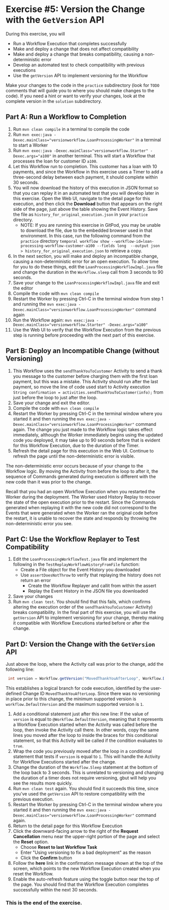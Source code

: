 # Exercise #5: Version the Change with the `GetVersion` API

During this exercise, you will 

* Run a Workflow Execution that completes successfully 
* Make and deploy a change that does not affect compatibility
* Make and deploy a change that breaks compatibility, causing a non-deterministic error
* Develop an automated test to check compatibility with previous executions
* Use the `getVersion` API to implement versioning for the Workflow

Make your changes to the code in the `practice` subdirectory (look for 
`TODO` comments that will guide you to where you should make changes to 
the code). If you need a hint or want to verify your changes, look at 
the complete version in the `solution` subdirectory.


## Part A: Run a Workflow to Completion

1. Run `mvn clean compile` in a terminal to compile the code
2. Run `mvn exec:java -Dexec.mainClass="versionworkflow.LoanProcessingWorker"` 
   in a terminal to start a Worker
3. Run `mvn exec:java -Dexec.mainClass="versionworkflow.Starter" -Dexec.args="a100"` 
   in another terminal. This will start a Workflow that processes the loan for 
   customer ID `a100`.
4. Let this Workflow run to completion. This customer has a loan 
   with 10 payments, and since the Workflow in this exercise uses 
   a Timer to add a three-second delay between each payment, it 
   should complete within 30 seconds.
5. You will now download the history of this execution in JSON 
   format so that you can replay it in an automated test that 
   you will develop later in this exercise. Open the Web UI, 
   navigate to the detail page for this execution, and then click 
   the **Download** button that appears on the right side of the 
   page, just above the table showing the Event History.
   Save the file as `history_for_original_execution.json` in your 
   `practice` directory.
   * NOTE: If you are running this exercise in GitPod, you may 
     be unable to download the file, due to the embedded browser
	 used in that environment. In this case, run the following 
	 command from the `practice`  directory `temporal workflow show --workflow-id=loan-processing-workflow-customer-a100 --fields long  --output json > history_for_original_execution.json` to 
	 retrieve a copy. 
6. In the next section, you will make and deploy an incompatible 
   change, causing a non-deterministic error for an open execution.
   To allow time for you to do these things, edit the `LoanProcessingWorkflowImpl.java` 
   file and change the duration in the `Workflow.sleep` call from 
   3 seconds to 90 seconds.
7. Save your change to the `LoanProcessingWorkflowImpl.java` file and exit the editor
8. Compile the code with `mvn clean compile`
9. Restart the Worker by pressing Ctrl-C in the terminal window
   from step 1 and running the `mvn exec:java -Dexec.mainClass="versionworkflow.LoanProcessingWorker"` command again
10. Run the Workflow again: `mvn exec:java -Dexec.mainClass="versionworkflow.Starter" -Dexec.args="a100"`
11. Use the Web UI to verify that the Workflow Execution from the 
   previous step is running before proceeding with the next part
   of this exercise.


## Part B: Deploy an Incompatible Change (without Versioning)

1. This Workflow uses the `sendThankYouToCustomer` Activity to 
   send a thank you message to the customer before charging 
   them with the first loan payment, but this was a mistake.
   This Activity should run after the last payment, so move the line of code used 
   start to Activity execution `String confirmation = activities.sendThankYouToCustomer(info);` from just before the loop to just after the loop.
2. Save your change and exit the editor.
3. Compile the code with `mvn clean compile`
4. Restart the Worker by pressing Ctrl-C in the terminal 
   window where you started it and then running the 
   `mvn exec:java -Dexec.mainClass="versionworkflow.LoanProcessingWorker"` command again. 
   The change you just made to the Workflow logic takes effect immediately, although
   the Worker immediately begins using the updated code you
   deployed, it may take up to 90 seconds before that is 
   evident for this Workflow Execution, due to the duration of 
   the Timer.
5. Refresh the detail page for this execution in the Web UI. 
   Continue to refresh the page until the non-deterministic
   error is visible.

The non-deterministic error occurs because of your change to the 
Workflow logic. By moving the Activity from before the loop to after
it, the sequence of Commands generated during execution is different 
with the new code than it was prior to the change. 

Recall that you had an open Workflow Execution when you restarted the 
Worker during the deployment. The Worker used History Replay to 
recover the state of the open execution prior to the restart. Since 
the Commands generated when replaying it with the new code did not 
correspond to the Events that were generated when the Worker ran the 
original code before the restart, it is unable to recover the state 
and responds by throwing the non-deterministic error you see.


## Part C: Use the Workflow Replayer to Test Compatibility

1. Edit the `LoanProcessingWorkflowTest.java` file and implement the following
   in the `TestReplayWorkflowHistoryFromFile` function:
   * Create a File object for the Event History you downloaded 
   * Use `assertDoesNotThrow` to verify that replaying the history 
     does not return an error
      * Create the Workflow Replayer and callit from within the assert
      * Replay the Event History in the JSON file you downloaded
3. Save your changes
4. Run `mvn clean test`. You should find that this fails, which confirms 
   altering the execution order of the `sendThankYouToCustomer` 
   Activity) breaks compatibility. In the final part of this 
   exercise, you will use the `getVersion` API to implement 
   versioning for your change, thereby making it compatible 
   with Workflow Executions started before or after the change.

## Part D: Version the Change with the `GetVersion` API

Just above the loop, where the Activity call was prior to 
the change, add the following line:

```java
 int version = Workflow.getVersion("MovedThankYouAfterLoop", Workflow.DEFAULT_VERSION, 1);
```

This establishes a logical branch for code execution, identified 
by the user-defined Change ID `MovedThankYouAfterLoop`. Since there 
was no versioning in place prior to this change, the minimum supported 
version is `workflow.DefaultVersion` and the maximum supported version 
is `1`.

1. Add a conditional statement just after this new line: If the value
   of `version` is equal to `@Workflow.DefaultVersion`, meaning that it
   represents a Workflow Execution started when the Activity was called
   before the loop, then invoke the Activity call there.  In other
   words, copy the same lines you moved after the loop to inside the
   braces for this conditional statement, so that this Activity will be
   called if the condition evaluates to `true`.
3. Wrap the code you previously moved after the loop in a
   conditional statement that tests if `version` is equal to
   `1`. This will handle the Activity for Workflow
   Executions started after the change.
4. Change the duration of the `Workflow.Sleep` statement at the
   bottom of the loop back to 3 seconds. This is unrelated to
   versioning and changing the duration of a timer does not require versioning,
   gbut will help you see the results more quickly.
5. Run `mvn clean test` again. You should find it succeeds this time,
   since you've used the `getVersion` API to restore compatibility with
   the previous execution.
6. Restart the Worker by pressing Ctrl-C in the terminal
   window where you started it and then running the `mvn exec:java -Dexec.mainClass="versionworkflow.LoanProcessingWorker"` command again.
7. Return to the detail page for this Workflow Execution
8. Click the downward-facing arrow to the right of the 
   **Request Cancellation** menu near the upper-right portion of 
   the page and select the **Reset** option.
   * Choose **Reset to last Workflow Task** 
   * Enter "Using versioning to fix a bad deployment" as the reason
   * Click the **Confirm** button
9. Follow the **here** link in the confirmation message shown
    at the top of the screen, which points to the new Workflow 
	Execution created when you reset the Workflow.
10. Enable the auto-refresh feature using the toggle button near
    the top of the page. You should find that the Workflow Execution 
	completes successfully within the next 30 seconds.
   


### This is the end of the exercise.

